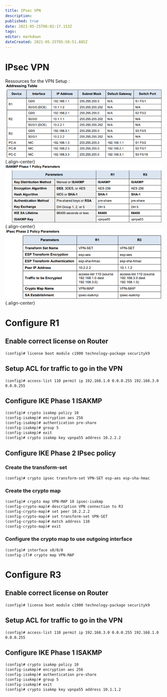 ```yaml
---
title: IPsec VPN
description: 
published: true
date: 2021-05-25T06:02:17.153Z
tags: 
editor: markdown
dateCreated: 2021-05-25T05:50:51.885Z
---
```


# IPsec VPN
Ressources for the VPN Setup :
![8.4.1.2-schema-3.png](/images/vpn-ipsec/8.4.1.2-schema-3.png){.align-center}
![8.4.1.2-schema-1.png](/images/vpn-ipsec/8.4.1.2-schema-1.png){.align-center}
![8.4.1.2-schema-2.png](/images/vpn-ipsec/8.4.1.2-schema-2.png){.align-center}

# Configure R1

## Enable correct license on Router
```
(config)# license boot module c1900 technology-package securityk9
```

## Setup ACL for traffic to go in the VPN

```
(config)# access-list 110 permit ip 192.168.1.0 0.0.0.255 192.168.3.0 0.0.0.255
```

## Configure IKE Phase 1 ISAKMP 
```
(config)# crypto isakmp policy 10
(config-isakmp)# encryption aes 256
(config-isakmp)# authentication pre-share
(config-isakmp)# group 5
(config-isakmp)# exit
(config)# crypto isakmp key vpnpa55 address 10.2.2.2
```
## Configure IKE Phase 2 IPsec policy
### Create the transform-set

```
(config)# crypto ipsec transform-set VPN-SET esp-aes esp-sha-hmac
```

### Create the crypto map 

```
(config)# crypto map VPN-MAP 10 ipsec-isakmp
(config-crypto-map)# description VPN connection to R3
(config-crypto-map)# set peer 10.2.2.2
(config-crypto-map)# set transform-set VPN-SET
(config-crypto-map)# match address 110
(config-crypto-map)# exit
```

### Configure the crypto map to use outgoing interface

```
(config)# interface s0/0/0
(config-if)# crypto map VPN-MAP
```

# Configure R3
## Enable correct license on Router
```
(config)# license boot module c1900 technology-package securityk9
```

## Setup ACL for traffic to go in the VPN
```
(config)# access-list 110 permit ip 192.168.3.0 0.0.0.255 192.168.1.0 0.0.0.255
```
## Configure IKE Phase 1 ISAKMP 
```
(config)# crypto isakmp policy 10
(config-isakmp)# encryption aes 256
(config-isakmp)# authentication pre-share
(config-isakmp)# group 5
(config-isakmp)# exit
(config)# crypto isakmp key vpnpa55 address 10.1.1.2
```
